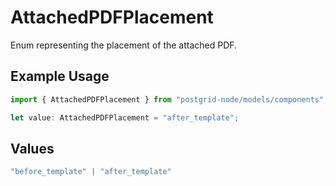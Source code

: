 # AttachedPDFPlacement

Enum representing the placement of the attached PDF.

## Example Usage

```typescript
import { AttachedPDFPlacement } from "postgrid-node/models/components";

let value: AttachedPDFPlacement = "after_template";
```

## Values

```typescript
"before_template" | "after_template"
```